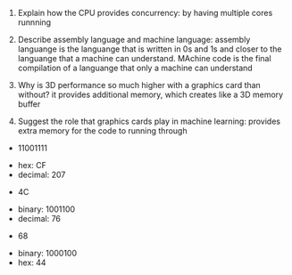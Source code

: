 <!-- Answers to the Short Answer Essay Questions go here -->

1.  Explain how the CPU provides concurrency:
    by having multiple cores runnning

2.  Describe assembly language and machine language:
    assembly languange is the languange that is written in 0s and 1s and closer to the languange that a machine can understand. MAchine code is the final compilation of a languange that only a machine can understand

3.  Why is 3D performance so much higher with a graphics card than without?
    it provides additional memory, which creates like a 3D memory buffer

4.  Suggest the role that graphics cards play in machine learning:
    provides extra memory for the code to running through

* 11001111

- hex: CF
- decimal: 207

* 4C

- binary: 1001100
- decimal: 76

* 68

- binary: 1000100
- hex: 44
